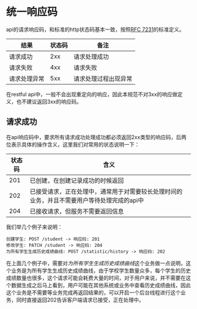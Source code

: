 # 统一响应码 

api的请求响应码，和标准的http状态码基本一致，按照[RFC 7231](https://tools.ietf.org/html/rfc7231#page-47)的标准定义。

|结果|状态码|备注|
|----|----|----|
|请求成功|2xx|请求处理成功|
|请求失败|4xx|请求失败|
|请求处理异常|5xx|请求处理过程出现异常|

在restful api中，一般不会出现重定向的响应，因此本规范不对3xx的响应做定义，也不建议返回3xx的响应码。

## 请求成功

在api响应码中，要求所有请求成功处理成功都必须返回2xx类型的响应码，后两位表示具体的操作含义，这里我们对常用的状态说明一下：

|状态码|含义|
|----|----|
|201|已创建，在创建记录成功的时候返回|
|202|已接受请求，正在处理中，通常用于对需要较长处理时间的业务，并且不需要用户等待处理完成的api中|
|204|已接收请求，但服务不需要返回信息|

我们举几个例子来说明：

```
创建学生: POST /student -> 响应码: 201
修改学生: PATCH /student -> 响应码: 204
为所有学生生成历史成绩曲线: POST /statistic/history -> 响应码: 202
```

在上面几个例子中，需要对*为所有学生生成历史成绩曲线*这个业务做一点说明，这个业务是为所有学生生成历史成绩曲线，由于学校学生数量众多，每个学生的历史成绩数量也很多，这个请求可能会耗费大量的时间，对于用户来说，并不需要在这个数据生成之后马上看到，用户可能在其他系统或业务中查看历史成绩曲线，因此这个业务是不需要等业务完成再返回结果的，可以开启一个后台线程进行这个业务，同时直接返回202告诉客户端请求已接受，正在处理中。

